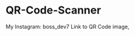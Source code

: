 # QR-Code-Scanner
My Instagram: boss_dev7
Link to QR Code image,
  <link
      rel="stylesheet"
      href="https://fonts.googleapis.com/css2?family=Ubuntu&amp;display=swap"/>
      <script src="https://cdnjs.cloudflare.com/ajax/libs/qrcodejs/1.0.0/qrcode.min.js"></script>
      
